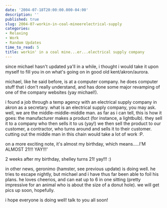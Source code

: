 ```yaml
---
date: '2004-07-18T20:00:00.000-04:00'
description: ''
published: true
slug: 2004-07-workin-in-coal-mineerelectrical-supply
categories:
- Relaxing
- Work
- Random Updates
time_to_read: 5
title: workin' in a coal mine...er...electrical supply company
---
```


since michael hasn't updated ya'll in a while, i thought i would take it upon myself to fill you in on what's going on in good old kent/akron/aurora.  

michael, like he said before, is at a computer company.  he does computer stuff that i don't really understand, and has done some major revamping of one of the company websites (yay michael!).  

i found a job through a temp agency with an electrical supply company in akron as a secretary.  what is an electrical supply company, you may ask.  well, we are the middle-middle-middle man.  as far as i can tell, this is how it goes: the manufacturer makes a product (for instance, a lightbulb).  they sell it to a company who then sells it to us (yay!)  we then sell the product to our customer, a contractor, who turns around and sells it to their customer.  cutting out the middle man in this chain would take a lot of work :P.

on a more exciting note, it's almost my birthday, which means.....I'M ALMOST 21!!!  YAY!!!'

2 weeks after my birthday, shelley turns 21!  yay!!!  :)

in other news, geronimo (hamster, see previous update) is doing well.  he tries to escape nightly, but michael and i have thus far been able to foil his plans.  he loves cheerios, and can eat up to 6 in one sitting (pretty impressive for an animal who is about the size of a donut hole).  we will get pics up soon, hopefully.

i hope everyone is doing well!  talk to you all soon!